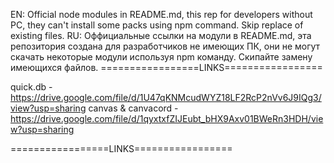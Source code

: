 EN: Official node modules in README.md, this rep for developers without PC, they can't install some packs using npm command. Skip replace of existing files.
RU: Оффициальные ссылки на модули в README.md, эта репозитория создана для разработчиков не имеющих ПК, они не могут скачать некоторые модули используя npm команду. Скипайте замену имеющихся файлов.
=================LINKS=================

quick.db - https://drive.google.com/file/d/1U47qKNMcudWYZ18LF2RcP2nVv6J9IQg3/view?usp=sharing
canvas & canvacord - https://drive.google.com/file/d/1qyxtxfZIJEubt_bHX9Axv01BWeRn3HDH/view?usp=sharing

=================LINKS=================
